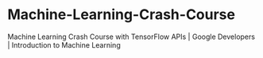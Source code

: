 # Machine-Learning-Crash-Course
Machine Learning Crash Course with TensorFlow APIs | Google Developers | Introduction to Machine Learning
